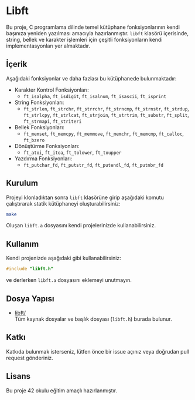 # Libft

Bu proje, C programlama dilinde temel kütüphane fonksiyonlarının kendi başınıza yeniden yazılması amacıyla hazırlanmıştır. `libft` klasörü içerisinde, string, bellek ve karakter işlemleri için çeşitli fonksiyonların kendi implementasyonları yer almaktadır.

## İçerik

Aşağıdaki fonksiyonlar ve daha fazlası bu kütüphanede bulunmaktadır:

- Karakter Kontrol Fonksiyonları:
  - `ft_isalpha`, `ft_isdigit`, `ft_isalnum`, `ft_isascii`, `ft_isprint`
- String Fonksiyonları:
  - `ft_strlen`, `ft_strchr`, `ft_strrchr`, `ft_strncmp`, `ft_strnstr`, `ft_strdup`, `ft_strlcpy`, `ft_strlcat`, `ft_strjoin`, `ft_strtrim`, `ft_substr`, `ft_split`, `ft_strmapi`, `ft_striteri`
- Bellek Fonksiyonları:
  - `ft_memset`, `ft_memcpy`, `ft_memmove`, `ft_memchr`, `ft_memcmp`, `ft_calloc`, `ft_bzero`
- Dönüştürme Fonksiyonları:
  - `ft_atoi`, `ft_itoa`, `ft_tolower`, `ft_toupper`
- Yazdırma Fonksiyonları:
  - `ft_putchar_fd`, `ft_putstr_fd`, `ft_putendl_fd`, `ft_putnbr_fd`

## Kurulum

Projeyi klonladıktan sonra `libft` klasörüne girip aşağıdaki komutu çalıştırarak statik kütüphaneyi oluşturabilirsiniz:

```sh
make
```

Oluşan `libft.a` dosyasını kendi projelerinizde kullanabilirsiniz.

## Kullanım

Kendi projenizde aşağıdaki gibi kullanabilirsiniz:

```c
#include "libft.h"
```

ve derlerken `libft.a` dosyasını eklemeyi unutmayın.

## Dosya Yapısı

- [libft/](libft/)  
  Tüm kaynak dosyalar ve başlık dosyası (`libft.h`) burada bulunur.

## Katkı

Katkıda bulunmak isterseniz, lütfen önce bir issue açınız veya doğrudan pull request gönderiniz.

## Lisans

Bu proje 42 okulu eğitim amaçlı hazırlanmıştır.